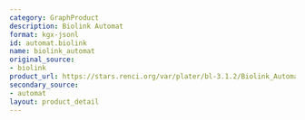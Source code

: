 ```yaml
---
category: GraphProduct
description: Biolink Automat
format: kgx-jsonl
id: automat.biolink
name: biolink_automat
original_source:
- biolink
product_url: https://stars.renci.org/var/plater/bl-3.1.2/Biolink_Automat/329f8c92051c18d4/
secondary_source:
- automat
layout: product_detail
---
```

